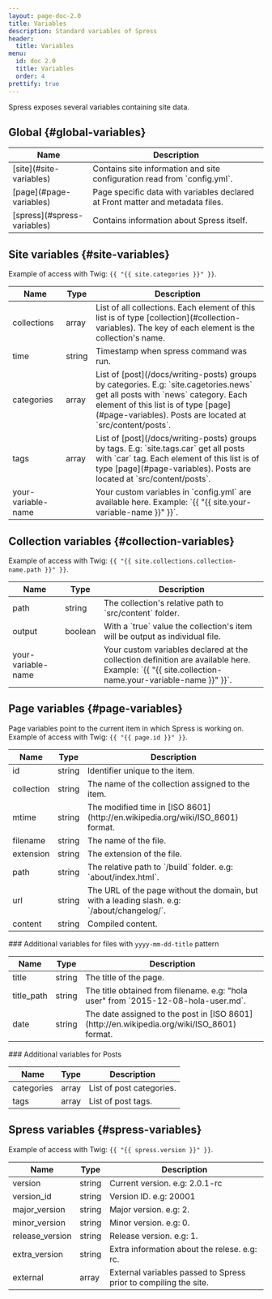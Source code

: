 ```yaml
---
layout: page-doc-2.0
title: Variables
description: Standard variables of Spress
header:
  title: Variables
menu:
  id: doc 2.0
  title: Variables
  order: 4
prettify: true
---
```

Spress exposes several variables containing site data.

## Global {#global-variables}

<table class="table">
    <thead>
        <tr>
            <th class="col-sm-2">Name</th>
            <th>Description</th>
        </tr>
    </thead>
    <tbody>
        <tr>
            <td markdown="1">[site](#site-variables)</td>
            <td markdown="1">
                Contains site information and site configuration read from `config.yml`.
            </td>
        </tr>
        <tr>
            <td markdown="1">[page](#page-variables)</td>
            <td>Page specific data with variables declared at Front matter and metadata files.</td>
        </tr>
        <tr>
            <td markdown="1">[spress](#spress-variables)</td>
            <td>Contains information about Spress itself.</td>
        </tr>
    </tbody>
</table>

## Site variables {#site-variables}

Example of access with Twig: `{{ "{{ site.categories }}" }}`.

<table class="table">
    <thead>
        <tr>
            <th class="col-sm-2">Name</th>
            <th>Type</th>
            <th>Description</th>
        </tr>
    </thead>
    <tbody>
        <tr>
            <td>collections</td>
            <td>array</td>
            <td markdown="1">
                List of all collections. Each element of this list is of type [collection](#collection-variables).
                The key of each element is the collection's name.
            </td>
        </tr>
        <tr>
            <td>time</td>
            <td>string</td>
            <td>Timestamp when spress command was run.</td>
        </tr>
        <tr>
            <td>categories</td>
            <td>array</td>
            <td markdown="1">
                List of [post](/docs/writing-posts) groups by categories.
                E.g: `site.cagetories.news` get all posts with `news`
                category. Each element of this list is of type [page](#page-variables).
                Posts are located at `src/content/posts`.
            </td>
        </tr>
        <tr>
            <td>tags</td>
            <td>array</td>
            <td markdown="1">
                List of [post](/docs/writing-posts) groups by tags.
                E.g: `site.tags.car` get all posts with `car`
                tag. Each element of this list is of type [page](#page-variables).
                Posts are located at `src/content/posts`.
            </td>
        </tr>
        <tr>
            <td>your-variable-name</td>
            <td></td>
            <td markdown="1">
                Your custom variables in `config.yml` are available here.
                Example: `{{ "{{ site.your-variable-name }}" }}`.
            </td>
        </tr>
    </tbody>
</table>

## Collection variables {#collection-variables}

Example of access with Twig: `{{ "{{ site.collections.collection-name.path }}" }}`.

<table class="table">
    <thead>
        <tr>
            <th class="col-sm-2">Name</th>
            <th>Type</th>
            <th>Description</th>
        </tr>
    </thead>
    <tbody>
        <tr>
            <td>path</td>
            <td>string</td>
            <td markdown="1">
                The collection's relative path to `src/content` folder.
            </td>
        </tr>
        <tr>
            <td>output</td>
            <td>boolean</td>
            <td markdown="1">
                With a `true` value the collection's item will be output as individual file.
            </td>
        </tr>
         <tr>
            <td>your-variable-name</td>
            <td></td>
            <td markdown="1">
                Your custom variables declared at the collection definition are available here.
                Example: `{{ "{{ site.collection-name.your-variable-name }}" }}`.
            </td>
        </tr>
    </tbody>
</table>

## Page variables {#page-variables}

Page variables point to the current item in which Spress is working on.
Example of access with Twig: `{{ "{{ page.id }}" }}`.

<table class="table">
    <thead>
        <tr>
            <th class="col-sm-2">Name</th>
            <th>Type</th>
            <th>Description</th>
        </tr>
    </thead>
    <tbody>
        <tr>
            <td>id</td>
            <td>string</td>
            <td>Identifier unique to the item.</td>
        </tr>
        <tr>
            <td>collection</td>
            <td>string</td>
            <td>The name of the collection assigned to the item.</td>
        </tr>
        <tr>
            <td>mtime</td>
            <td>string</td>
            <td markdown="1">
                The modified time in [ISO 8601](http://en.wikipedia.org/wiki/ISO_8601)
                format.
            </td>
        </tr>
        <tr>
            <td>filename</td>
            <td>string</td>
            <td>The name of the file.</td>
        </tr>
        <tr>
            <td>extension</td>
            <td>string</td>
            <td>The extension of the file.</td>
        </tr>
        <tr>
            <td>path</td>
            <td>string</td>
            <td markdown="1">
                The relative path to `/build` folder. e.g: `about/index.html`.
            </td>
        </tr>
        <tr>
            <td>url</td>
            <td>string</td>
            <td markdown="1">
                The URL of the page without the domain, but with a leading slash. e.g: `/about/changelog/`.
            </td>
        </tr>
        <tr>
            <td>content</td>
            <td>string</td>
            <td>Compiled content.</td>
        </tr>
    </tbody>
</table>

### Additional variables for files with `yyyy-mm-dd-title` pattern

<table class="table">
    <thead>
        <tr>
            <th class="col-sm-2">Name</th>
            <th>Type</th>
            <th>Description</th>
        </tr>
    </thead>
    <tbody>
        <tr>
            <td>title</td>
            <td>string</td>
            <td>The title of the page.</td>
        </tr>
        <tr>
            <td>title_path</td>
            <td>string</td>
            <td markdown="1">
                The title obtained from filename. e.g: "hola user" from `2015-12-08-hola-user.md`.
            </td>
        </tr>
        <tr>
            <td>date</td>
            <td>string</td>
            <td markdown="1">
                The date assigned to the post in 
                [ISO 8601](http://en.wikipedia.org/wiki/ISO_8601)
                format.
            </td>
        </tr>
    </tbody>
</table>


### Additional variables for Posts

<table class="table">
    <thead>
        <tr>
            <th class="col-sm-2">Name</th>
            <th>Type</th>
            <th>Description</th>
        </tr>
    </thead>
    <tbody>
        <tr>
            <td>categories</td>
            <td>array</td>
            <td>List of post categories.</td>
        </tr>
        <tr>
            <td>tags</td>
            <td>array</td>
            <td>List of post tags.</td>
        </tr>
    </tbody>
</table>


## Spress variables {#spress-variables}

Example of access with Twig: `{{ "{{ spress.version }}" }}`.

<table class="table">
    <thead>
        <tr>
            <th class="col-sm-2">Name</th>
            <th>Type</th>
            <th>Description</th>
        </tr>
    </thead>
    <tbody>
        <tr>
            <td>version</td>
            <td>string</td>
            <td>Current version. e.g: 2.0.1-rc</td>
        </tr>
        <tr>
            <td>version_id</td>
            <td>string</td>
            <td>
                Version ID. e.g: 20001
            </td>
        </tr>
        <tr>
            <td>major_version</td>
            <td>string</td>
            <td>
                Major version. e.g: 2.
            </td>
        </tr>
        <tr>
            <td>minor_version</td>
            <td>string</td>
            <td>
                Minor version. e.g: 0.
            </td>
        </tr>
        <tr>
            <td>release_version</td>
            <td>string</td>
            <td>
                Release version. e.g: 1.
            </td>
        </tr>
        <tr>
            <td>extra_version</td>
            <td>string</td>
            <td>
                Extra information about the relese. e.g: rc.
            </td>
        </tr>
        <tr>
            <td>external</td>
            <td>array</td>
            <td>
                External variables passed to Spress prior to compiling the site.
            </td>
        </tr>
    </tbody>
</table>

